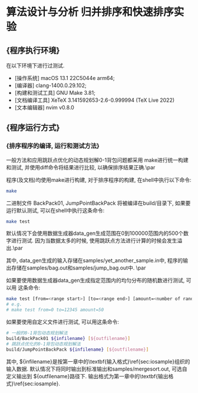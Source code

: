 # 算法设计与分析 归并排序和快速排序实验

## {程序执行环境}
在以下环境下进行过测试.

- [操作系统] macOS 13.1 22C5044e arm64;
- [编译器] clang-1400.0.29.102;
- [构建和测试工具] GNU Make 3.81;
- [文档编译工具] XeTeX 3.141592653-2.6-0.999994 (TeX Live 2022)
- [文本编辑器] nvim v0.8.0

## {程序运行方式}
### {排序程序的编译, 运行和测试方法}
一般方法和应用跳跃点优化的动态规划解0-1背包问题都采用
make进行统一构建和测试, 并使用diff命令将结果进行比较,
以确保排序结果正确.\par

程序(及文档)均使用make进行构建, 对于排序程序的构建, 在shell中执行以下命令:
```bash
make
```
二进制文件 BackPack01, JumpPointBackPack 将被编译在build/目录下,
如果要运行默认测试, 可以在shell中执行这条命令:
```bash
make test
```
默认情况下会使用数据生成器data\_gen生成范围在0到100000范围内的500个数字进行测试.
因为当数据太多的时候, 使用跳跃点方法进行计算的时候会发生溢出.\par

其中, data\_gen生成的输入存储在samples/yet\_another\_sample.in中,
程序的输出存储在samples/bag.out和samples/jump\_bag.out中. \par

如果要使用数据生成器data\_gen生成指定范围内的均匀分布的随机数进行测试, 可以用
这条命令:
```bash
make test [from=<range start>] [to=<range end>] [amount=<number of random numbers>]
# e.g. 
# make test from=0 to=12345 amount=50
```

如果要使用自定义文件进行测试, 可以用这条命令:
```bash
# 一般的0-1背包动态规划解法
build/BackPack01 ${infilename} [${outfilename}]
# 跳跃点优化的0-1背包动态规划解法
build/JumpPointBackPack ${infilename} [${outfilename}]
```

其中, \$\{infilename\}是按第一章中的\textbf{输入格式}\ref{sec:iosample}组织的输入数据.
默认情况下将同时输出到标准输出和samples/mergesort.out, 可选自定义输出到
\$\{outfilename\}路径下. 输出格式为第一章中的\textbf{输出格式}\ref{sec:iosample}.

